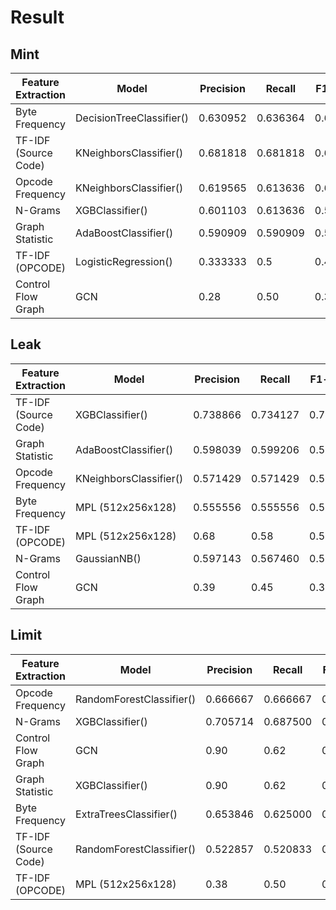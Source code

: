 # Result

## Mint

| Feature Extraction | Model | Precision | Recall | F1-score |
| - | - | - | - | - |
| Byte Frequency | DecisionTreeClassifier() | 0.630952 | 0.636364 | 0.632963 |
| TF-IDF (Source Code) | KNeighborsClassifier() | 0.681818 | 0.681818 | 0.606061 |
| Opcode Frequency | KNeighborsClassifier() | 0.619565 | 0.613636 | 0.615873 |
| N-Grams | XGBClassifier() | 0.601103 | 0.613636 | 0.592593 |
| Graph Statistic | AdaBoostClassifier() | 0.590909 | 0.590909 | 0.590909 |
| TF-IDF (OPCODE) | LogisticRegression() | 0.333333 | 0.5 | 0.40 |
| Control Flow Graph | GCN | 0.28 | 0.50 | 0.36 |

## Leak

| Feature Extraction | Model | Precision | Recall | F1-score |
| - | - | - | - | - |
| TF-IDF (Source Code) | XGBClassifier() | 0.738866 | 0.734127 | 0.718475 |
| Graph Statistic | AdaBoostClassifier() | 0.598039 | 0.599206 | 0.593353 |
| Opcode Frequency | KNeighborsClassifier() | 0.571429 | 0.571429 | 0.562500 |
| Byte Frequency | MPL (512x256x128) | 0.555556 | 0.555556 | 0.555556 |
| TF-IDF (OPCODE) | MPL (512x256x128) | 0.68 | 0.58 | 0.54 |
| N-Grams | GaussianNB() | 0.597143| 0.567460 | 0.507692 |
| Control Flow Graph | GCN | 0.39 | 0.45 | 0.38 |

## Limit

| Feature Extraction | Model | Precision | Recall | F1-score |
| - | - | - | - | - |
| Opcode Frequency | RandomForestClassifier() | 0.666667 | 0.666667 | 0.666667 |
| N-Grams | XGBClassifier() | 0.705714 | 0.687500 | 0.695238 |
| Control Flow Graph | GCN | 0.90 | 0.62 | 0.64 |
| Graph Statistic | XGBClassifier() | 0.90 | 0.62 | 0.64 |
| Byte Frequency | ExtraTreesClassifier() | 0.653846 | 0.625000 | 0.634286 |
| TF-IDF (Source Code) | RandomForestClassifier() | 0.522857 | 0.520833 | 0.521088 |
| TF-IDF (OPCODE) | MPL (512x256x128) | 0.38 | 0.50 | 0.43 |
